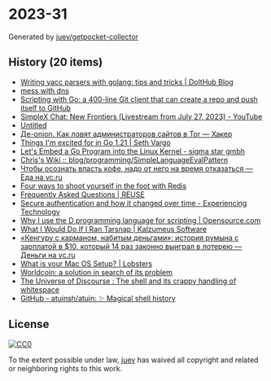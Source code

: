# 2023-31

Generated by [juev/getpocket-collector](https://github.com/juev/getpocket-collector)

## History (20 items)

- [Writing yacc parsers with golang: tips and tricks | DoltHub Blog](https://www.dolthub.com/blog/2023-07-28-goyacc-parser-tips-tricks/)
- [mess with dns](https://messwithdns.net)
- [Scripting with Go: a 400-line Git client that can create a repo and push itself to GitHub](https://benhoyt.com/writings/gogit/)
- [SimpleX Chat: New Frontiers (Livestream from July 27, 2023) - YouTube](https://www.youtube.com/watch?v=7yjQFmhAftE)
- [Untitled](https://koshka.love/babel/irc-forever.html)
- [Де-onion. Как ловят администраторов сайтов в Tor — Хакер](https://xakep.ru/2023/07/28/tor-deanon/)
- [Things I'm excited for in Go 1.21 | Seth Vargo](https://www.sethvargo.com/things-im-excited-for-in-go-1-21)
- [Let's Embed a Go Program into the Linux Kernel - sigma star gmbh](https://blog.sigma-star.at/post/2023/07/embedded-go-prog/)
- [Chris's Wiki :: blog/programming/SimpleLanguageEvalPattern](https://utcc.utoronto.ca/~cks/space/blog/programming/SimpleLanguageEvalPattern)
- [Чтобы осознать власть кофе, надо от него на время отказаться — Еда на vc.ru](https://vc.ru/food/776251-chtoby-osoznat-vlast-kofe-nado-ot-nego-na-vremya-otkazatsya)
- [Four ways to shoot yourself in the foot with Redis](https://philbooth.me/blog/four-ways-to-shoot-yourself-in-the-foot-with-redis)
- [Frequently Asked Questions | REUSE](https://reuse.software/faq/)
- [Secure authentication and how it changed over time - Experiencing Technology](https://blog.tinned-software.net/secure-authentication-and-how-it-changed-over-time/)
- [Why I use the D programming language for scripting | Opensource.com](https://opensource.com/article/21/1/d-scripting)
- [What I Would Do If I Ran Tarsnap        |     Kalzumeus Software](https://www.kalzumeus.com/2014/04/03/fantasy-tarsnap/)
- [«Кенгуру с карманом, набитым деньгами»: история румына с зарплатой в $10, который 14 раз законно выиграл в лотерею — Деньги на vc.ru](https://vc.ru/money/771401-kenguru-s-karmanom-nabitym-dengami-istoriya-rumyna-s-zarplatoy-v-10-kotoryy-14-raz-zakonno-vyigral-v-lotereyu)
- [What is your Mac OS Setup? | Lobsters](https://lobste.rs/s/d5qwzs/what_is_your_mac_os_setup)
- [Worldcoin: a solution in search of its problem](https://newsletter.mollywhite.net/p/worldcoin-a-solution-in-search-of)
- [The Universe of Discourse : The shell and its crappy handling of whitespace](https://blog.plover.com/Unix/whitespace.html)
- [GitHub - atuinsh/atuin: ✨ Magical shell history](https://github.com/atuinsh/atuin)

## License

[![CC0](https://mirrors.creativecommons.org/presskit/buttons/88x31/svg/cc-zero.svg)](https://creativecommons.org/publicdomain/zero/1.0/)

To the extent possible under law, [juev](https://github.com/juev) has waived all copyright and related or neighboring rights to this work.
